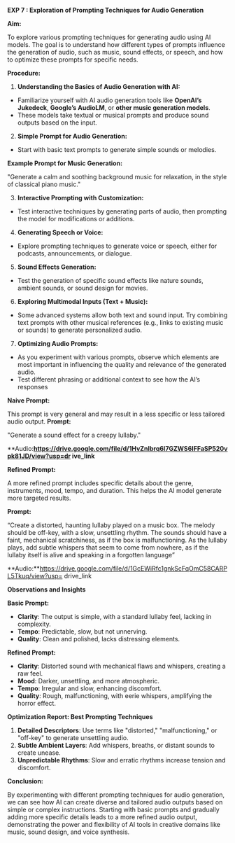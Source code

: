 **EXP 7 : Exploration of Prompting Techniques for Audio Generation**

**Aim:**

To explore various prompting techniques for generating audio using AI models. The goal is to understand how different types of prompts influence the generation of audio, such as music, sound effects, or speech, and how to optimize these prompts for specific needs.

**Procedure:**

1. **Understanding the Basics of Audio Generation with AI:** 
- Familiarize yourself with AI audio generation tools like **OpenAI’s Jukedeck**, **Google’s AudioLM**, or **other music generation models**. 
- These models take textual or musical prompts and produce sound outputs based on the input. 
2. **Simple Prompt for Audio Generation:** 
- Start with basic text prompts to generate simple sounds or melodies. 

**Example Prompt for Music Generation:** 

"Generate a calm and soothing background music for relaxation, in the style of classical piano music."

3. **Interactive Prompting with Customization:** 
- Test interactive techniques by generating parts of audio, then prompting the model for modifications or additions. 
4. **Generating Speech or Voice:** 
- Explore prompting techniques to generate voice or speech, either for podcasts, announcements, or dialogue. 
5. **Sound Effects Generation:** 
- Test the generation of specific sound effects like nature sounds, ambient sounds, or sound design for movies. 
6. **Exploring Multimodal Inputs (Text + Music):** 
- Some advanced systems allow both text and sound input. Try combining text prompts with other musical references (e.g., links to existing music or sounds) to generate personalized audio. 
7. **Optimizing Audio Prompts:** 
- As you experiment with various prompts, observe which elements are most important in influencing the quality and relevance of the generated audio. 
- Test different phrasing or additional context to see how the AI’s responses  

**Naive Prompt:**

This prompt is very general and may result in a less specific or less tailored audio output. **Prompt:** 

"Generate a sound effect for a creepy lullaby." 

**Audio:**https://drive.google.com/file/d/1HvZnIbrq6l7GZWS6IFFaSP520vpk81JD/view?usp=dr ive\_link** 

**Refined Prompt:**

A more refined prompt includes specific details about the genre, instruments, mood, tempo, and duration. This helps the AI model generate more targeted results.

**Prompt:**

“Create a distorted, haunting lullaby played on a music box. The melody should be off-key, with a slow, unsettling rhythm. The sounds should have a faint, mechanical scratchiness, as if the box is malfunctioning. As the lullaby plays, add subtle whispers that seem to come from nowhere, as if the lullaby itself is alive and speaking in a forgotten language” 

**Audio:**https://drive.google.com/file/d/1GcEWiRfc1gnkScFqOmC58CARPL5Tkuq/view?usp= drive\_link 

**Observations and Insights**

**Basic Prompt:** 

- **Clarity**: The output is simple, with a standard lullaby feel, lacking in complexity. 
- **Tempo**: Predictable, slow, but not unnerving. 
- **Quality**: Clean and polished, lacks distressing elements. 

**Refined Prompt:** 

- **Clarity**: Distorted sound with mechanical flaws and whispers, creating a raw feel. 
- **Mood**: Darker, unsettling, and more atmospheric. 
- **Tempo**: Irregular and slow, enhancing discomfort. 
- **Quality**: Rough, malfunctioning, with eerie whispers, amplifying the horror effect. 

**Optimization Report: Best Prompting Techniques** 

1. **Detailed Descriptors**: Use terms like "distorted," "malfunctioning," or "off-key" to generate unsettling audio. 
1. **Subtle Ambient Layers**: Add whispers, breaths, or distant sounds to create unease. 
1. **Unpredictable Rhythms**: Slow and erratic rhythms increase tension and discomfort. 

**Conclusion:** 

By experimenting with different prompting techniques for audio generation, we can see how AI can create diverse and tailored audio outputs based on simple or complex instructions. Starting with basic prompts and gradually adding more specific details leads to a more refined audio output, demonstrating the power and flexibility of AI tools in creative domains like music, sound design, and voice synthesis.

